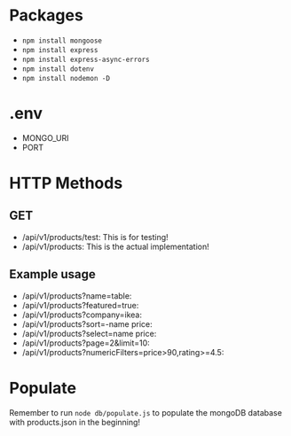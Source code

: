 # Packages
- `npm install mongoose`
- `npm install express`
- `npm install express-async-errors`
- `npm install dotenv`
- `npm install nodemon -D`

# .env
- MONGO_URI
- PORT

# HTTP Methods
## GET
- /api/v1/products/test: This is for testing!
- /api/v1/products: This is the actual implementation!

## Example usage
- /api/v1/products?name=table:
- /api/v1/products?featured=true:
- /api/v1/products?company=ikea:
- /api/v1/products?sort=-name price:
- /api/v1/products?select=name price:
- /api/v1/products?page=2&limit=10:
- /api/v1/products?numericFilters=price>90,rating>=4.5:

# Populate
Remember to run `node db/populate.js` to populate the mongoDB database with products.json in the beginning!